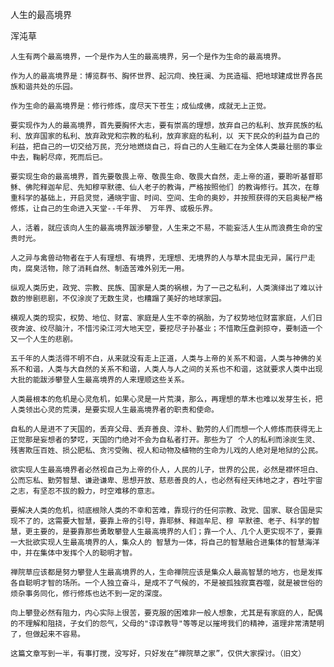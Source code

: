 人生的最高境界

浑沌草


    人生有两个最高境界，一个是作为人生的最高境界，另一个是作为生命的最高境界。

    作为人的最高境界是：博览群书、胸怀世界、起沉疴、挽狂澜、为民造福、把地球建成世界各民族和谐共处的乐园。

    作为生命的最高境界是：修行修炼，度尽天下苍生；成仙成佛，成就无上正觉。

    要实现作为人的最高境界，首先要胸怀大志，要有崇高的理想，放弃自己的私利、放弃民族的私利、放弃国家的私利、放弃政党和宗教的私利，放弃家庭的私利，以 天下民众的利益为自己的利益，把自己的一切交给万民，充分地燃烧自己，将自己的人生融汇在为全体人类最壮丽的事业中去，鞠躬尽瘁，死而后已。

    要实现生命的最高境界，首先要敬畏上帝、敬畏生命、敬畏大自然，走上帝的道，要聆听基督耶稣、佛陀释迦牟尼、先知穆罕默德、仙人老子的教诲，严格按照他们 的教诲修行。其次，在尊重科学的基础上，开启灵觉，通晓宇宙、时间、空间、生命的奥妙，并按照获得的天启奥秘严格修炼，让自己的生命进入天堂--千年界、 万年界、或极乐界。

    人，活着，就应该向人生的最高境界跋涉攀登，人生来之不易，不能妄活人生从而浪费生命的宝贵时光。

    人之异与禽兽动物者在于人有理想、有境界，无理想、无境界的人与草木昆虫无异，属行尸走肉，腐臭活物，除了消耗自然、制造苦难外别无一用。

    纵观人类历史，政党、宗教、民族、国家是人类的祸根，为了一己之私利，人类演绎出了难以计数的惨剧悲剧，不仅涂炭了无数生灵，也糟蹋了美好的地球家园。

    横观人类的现实，权势、地位、财富、家庭是人生不幸的祸胎，为了权势地位财富家庭，人们日夜奔波、绞尽脑汁，不惜污染江河大地天空，要挖尽子孙基业；不惜欺压盘剥掠夺，要制造一个又一个人生的悲剧。

    五千年的人类活得不明不白，从来就没有走上正道，人类与上帝的关系不和谐，人类与神佛的关系不和谐，人类与大自然的关系不和谐，人类人与人之间的关系也不和谐，这就要求人类中出现大批的能跋涉攀登人生最高境界的人来理顺这些关系。

    人类最根本的危机是心灵危机，如果心灵是一片荒漠，那么，再理想的草木也难以发芽生长，把人类领出心灵的荒漠，是要实现人生最高境界者的职责和使命。

    自私的人是进不了天国的，丢弃父母、丢弃善良、淳朴、勤劳的人们而想一个人修炼而获得无上正觉那是妄想者的梦呓，天国的门绝对不会为自私者打开。那些为了 个人的私利而涂炭生灵、残害欺压百姓、损公肥私、贪污受贿、视人和动物及植物的生命为儿戏的人绝对是地狱的公民。

    欲实现人生最高境界者必然视自己为上帝的仆人，人民的儿子，世界的公民，必然是襟怀坦白、公而忘私、勤劳智慧、谦逊谦卑、思想开放、慈悲善良的人，也必然有经天纬地之才，吞吐宇宙之志，有坚忍不拔的毅力，时空难移的意志。

    要解决人类的危机，彻底根除人类的不幸和苦难，靠现行的任何宗教、政党、国家、联合国是实现不了的，这需要大智慧，要靠上帝的引导，靠耶稣、释迦牟尼、穆 罕默德、老子、科学的智慧，更主要的，是要靠那些勇敢攀登人生最高境界的人们；靠一个人、几个人更实现不了，要靠一大批欲实现人生最高境界的人，集众人的 智慧为一体，将自己的智慧融合进集体的智慧海洋中，并在集体中发挥个人的聪明才智。

    禅院草应该都是努力攀登人生最高境界的人，生命禅院应该是集众人最高智慧的地方，也是发挥各自聪明才智的场所。一个人独立奋斗，是成不了气候的，不是被孤独寂寞吞噬，就是被世俗的烦杂事务同化，修行修炼也达不到一定的深度。

    向上攀登必然有阻力，内心实际上很苦，要克服的困难非一般人想象，尤其是有家庭的人，配偶的不理解和阻挠，子女们的怨气，父母的"谆谆教导"等等足以摧垮我们的精神，道理非常清楚明了，但做起来不容易。

    这篇文章写到一半，有事打搅，没写好，只好发在“禅院草之家”，仅供大家探讨。（旧文）



